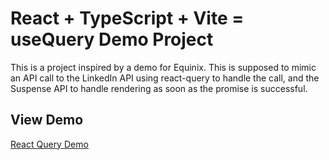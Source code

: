 # React + TypeScript + Vite = useQuery Demo Project

This is a project inspired by a demo for Equinix. This is supposed to mimic an API call to the LinkedIn API using react-query to handle the call, and the Suspense API to handle rendering as soon as the promise is successful.

## View Demo
[React Query Demo](https://reactquerydemo.devingray.io/)
